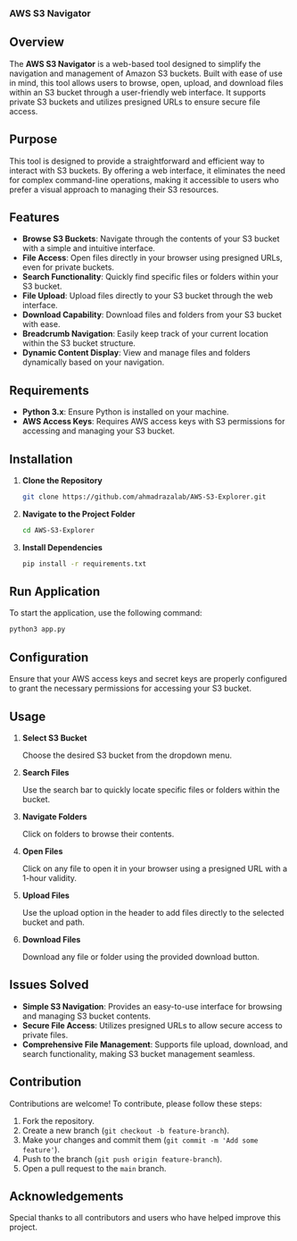 ### AWS S3 Navigator

## Overview

The **AWS S3 Navigator** is a web-based tool designed to simplify the navigation and management of Amazon S3 buckets. Built with ease of use in mind, this tool allows users to browse, open, upload, and download files within an S3 bucket through a user-friendly web interface. It supports private S3 buckets and utilizes presigned URLs to ensure secure file access.

## Purpose

This tool is designed to provide a straightforward and efficient way to interact with S3 buckets. By offering a web interface, it eliminates the need for complex command-line operations, making it accessible to users who prefer a visual approach to managing their S3 resources.

## Features

- **Browse S3 Buckets**: Navigate through the contents of your S3 bucket with a simple and intuitive interface.
- **File Access**: Open files directly in your browser using presigned URLs, even for private buckets.
- **Search Functionality**: Quickly find specific files or folders within your S3 bucket.
- **File Upload**: Upload files directly to your S3 bucket through the web interface.
- **Download Capability**: Download files and folders from your S3 bucket with ease.
- **Breadcrumb Navigation**: Easily keep track of your current location within the S3 bucket structure.
- **Dynamic Content Display**: View and manage files and folders dynamically based on your navigation.

## Requirements

- **Python 3.x**: Ensure Python is installed on your machine.
- **AWS Access Keys**: Requires AWS access keys with S3 permissions for accessing and managing your S3 bucket.

## Installation

1. **Clone the Repository**

   ```sh
   git clone https://github.com/ahmadrazalab/AWS-S3-Explorer.git
   ```

2. **Navigate to the Project Folder**

   ```sh
   cd AWS-S3-Explorer
   ```

3. **Install Dependencies**

   ```sh
   pip install -r requirements.txt
   ```

## Run Application

To start the application, use the following command:

```sh
python3 app.py
```

## Configuration

Ensure that your AWS access keys and secret keys are properly configured to grant the necessary permissions for accessing your S3 bucket.

## Usage

1. **Select S3 Bucket**

   Choose the desired S3 bucket from the dropdown menu.

2. **Search Files**

   Use the search bar to quickly locate specific files or folders within the bucket.

3. **Navigate Folders**

   Click on folders to browse their contents.

4. **Open Files**

   Click on any file to open it in your browser using a presigned URL with a 1-hour validity.

5. **Upload Files**

   Use the upload option in the header to add files directly to the selected bucket and path.

6. **Download Files**

   Download any file or folder using the provided download button.

## Issues Solved

- **Simple S3 Navigation**: Provides an easy-to-use interface for browsing and managing S3 bucket contents.
- **Secure File Access**: Utilizes presigned URLs to allow secure access to private files.
- **Comprehensive File Management**: Supports file upload, download, and search functionality, making S3 bucket management seamless.

## Contribution

Contributions are welcome! To contribute, please follow these steps:

1. Fork the repository.
2. Create a new branch (`git checkout -b feature-branch`).
3. Make your changes and commit them (`git commit -m 'Add some feature'`).
4. Push to the branch (`git push origin feature-branch`).
5. Open a pull request to the `main` branch.

## Acknowledgements

Special thanks to all contributors and users who have helped improve this project.
